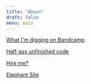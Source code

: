 ```yaml
---
title: "About"
draft: false
menu: main
---
```


[What I'm digging on Bandcamp](https://bandcamp.com/atearinspace)

[Half-ass unfinished code](https://github.com/akilleen)

[Hire me?](https://www.linkedin.com/in/adam-killeen-297588124/)

<a rel="me" href="https://todon.eu/@atearinspace">Elephant Site</a>
